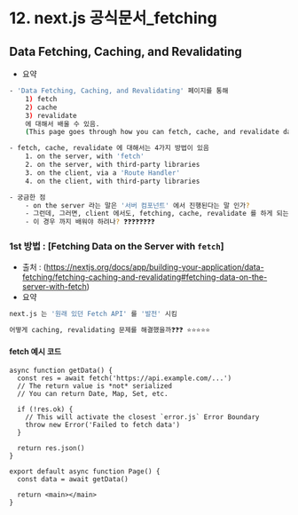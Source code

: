 # 12. next.js 공식문서\_fetching

## Data Fetching, Caching, and Revalidating

* 요약

```bash
- 'Data Fetching, Caching, and Revalidating' 페이지를 통해 
	1) fetch 
	2) cache
	3) revalidate 
	에 대해서 배울 수 있음. 
	(This page goes through how you can fetch, cache, and revalidate data in React and Next.js.)

- fetch, cache, revalidate 에 대해서는 4가지 방법이 있음 
	1. on the server, with 'fetch'
	2. on the server, with third-party libraries 
	3. on the client, via a 'Route Handler' 
	4. on the client, with third-party libraries

- 궁금한 점 
	- on the server 라는 말은 '서버 컴포넌트' 에서 진행된다는 말 인가? 
	- 그런데, 그러면, client 에서도, fetching, cache, revalidate 를 하게 되는 경우가 있으려나❓❓❓❓❓❓ 
	- 이 경우 까지 배워야 하려나? ❓❓❓❓❓❓❓❓ 

```

### 1st 방법 : \[Fetching Data on the Server with `fetch`]

* 출처 : (https://nextjs.org/docs/app/building-your-application/data-fetching/fetching-caching-and-revalidating#fetching-data-on-the-server-with-fetch)
* 요약

```bash
next.js 는 '원래 있던 Fetch API' 를 '발전' 시킴

어떻게 caching, revalidating 문제를 해결했을까❓❓❓ ⭐⭐⭐⭐⭐ 


```

#### fetch 예시 코드

```
async function getData() {
  const res = await fetch('https://api.example.com/...')
  // The return value is *not* serialized
  // You can return Date, Map, Set, etc.
 
  if (!res.ok) {
    // This will activate the closest `error.js` Error Boundary
    throw new Error('Failed to fetch data')
  }
 
  return res.json()
}
 
export default async function Page() {
  const data = await getData()
 
  return <main></main>
}
```
